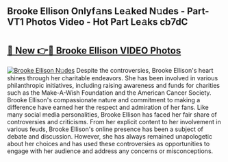 ## Brooke Ellison Onlyf𝚊ns Le𝚊ked N𝚞des - Part-VT1 Photos Video - Hot Part Le𝚊ks cb7dC

# <h2><a href="http://ab4196.deff.icu/?id=Brooke+Ellison">🔗 New 👉🔴 Brooke Ellison VIDEO Photos</a></h2>

[![Brooke Ellison N𝚞des](https://i.imgur.com/rIISA9y.gif)](http://ab4196.deff.icu/?id=Brooke+Ellison)
Despite the controversies, Brooke Ellison's heart shines through her charitable endeavors. She has been involved in various philanthropic initiatives, including raising awareness and funds for charities such as the Make-A-Wish Foundation and the American Cancer Society. Brooke Ellison's compassionate nature and commitment to making a difference have earned her the respect and admiration of her fans. Like many social media personalities, Brooke Ellison has faced her fair share of controversies and criticisms. From her explicit content to her involvement in various feuds, Brooke Ellison's online presence has been a subject of debate and discussion. However, she has always remained unapologetic about her choices and has used these controversies as opportunities to engage with her audience and address any concerns or misconceptions.
